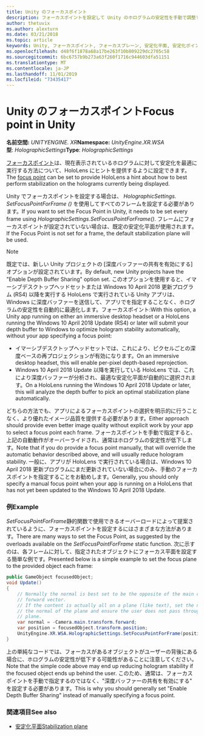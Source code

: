 ```yaml
---
title: Unity のフォーカスポイント
description: フォーカスポイントを設定して Unity のホログラムの安定性を手動で調整する
author: thetuvix
ms.author: alexturn
ms.date: 03/21/2018
ms.topic: article
keywords: Unity, フォーカスポイント, フォーカスプレーン, 安定化平面, 安定化ポイント, reprojection, LSR, 深度バッファー
ms.openlocfilehash: d48f6f1878a68a17be263f10b809229dc2705c58
ms.sourcegitcommit: 6bc6757b9b273a63f260f1716c944603dfa51151
ms.translationtype: MT
ms.contentlocale: ja-JP
ms.lasthandoff: 11/01/2019
ms.locfileid: "73435417"
---
```

# <a name="focus-point-in-unity"></a><span data-ttu-id="22cbe-104">Unity のフォーカスポイント</span><span class="sxs-lookup"><span data-stu-id="22cbe-104">Focus point in Unity</span></span>

<span data-ttu-id="22cbe-105">**名前空間:** *UNITYENGINE. XR*</span><span class="sxs-lookup"><span data-stu-id="22cbe-105">**Namespace:** *UnityEngine.XR.WSA*</span></span><br>
<span data-ttu-id="22cbe-106">**型**: *HolographicSettings*</span><span class="sxs-lookup"><span data-stu-id="22cbe-106">**Type**: *HolographicSettings*</span></span>

<span data-ttu-id="22cbe-107">[フォーカスポイント](hologram-stability.md#reprojection)は、現在表示されているホログラムに対して安定化を最適に実行する方法について、HoloLens にヒントを提供するように設定できます。</span><span class="sxs-lookup"><span data-stu-id="22cbe-107">The [focus point](hologram-stability.md#reprojection) can be set to provide HoloLens a hint about how to best perform stabilization on the holograms currently being displayed.</span></span>

<span data-ttu-id="22cbe-108">Unity でフォーカスポイントを設定する場合は、 *HolographicSettings. SetFocusPointForFrame ()* を使用してすべてのフレームを設定する必要があります。</span><span class="sxs-lookup"><span data-stu-id="22cbe-108">If you want to set the Focus Point in Unity, it needs to be set every frame using *HolographicSettings.SetFocusPointForFrame()*.</span></span> <span data-ttu-id="22cbe-109">フレームにフォーカスポイントが設定されていない場合は、既定の安定化平面が使用されます。</span><span class="sxs-lookup"><span data-stu-id="22cbe-109">If the Focus Point is not set for a frame, the default stabilization plane will be used.</span></span>

> [!NOTE]
> <span data-ttu-id="22cbe-110">既定では、新しい Unity プロジェクトの [深度バッファーの共有を有効にする] オプションが設定されています。</span><span class="sxs-lookup"><span data-stu-id="22cbe-110">By default, new Unity projects have the "Enable Depth Buffer Sharing" option set.</span></span>  <span data-ttu-id="22cbe-111">このオプションを使用すると、イマーシブデスクトップヘッドセットまたは Windows 10 April 2018 更新プログラム (RS4) 以降を実行する HoloLens で実行されている Unity アプリは、Windows に深度バッファーを送信して、アプリでを指定することなく、ホログラムの安定性を自動的に最適化します。フォーカスポイント:</span><span class="sxs-lookup"><span data-stu-id="22cbe-111">With this option, a Unity app running on either an immersive desktop headset or a HoloLens running the Windows 10 April 2018 Update (RS4) or later will submit your depth buffer to Windows to optimize hologram stability automatically, without your app specifying a focus point:</span></span>
> * <span data-ttu-id="22cbe-112">イマーシブデスクトップヘッドセットでは、これにより、ピクセルごとの深度ベースの再プロジェクションが有効になります。</span><span class="sxs-lookup"><span data-stu-id="22cbe-112">On an immersive desktop headset, this will enable per-pixel depth-based reprojection.</span></span>
> * <span data-ttu-id="22cbe-113">Windows 10 April 2018 Update 以降を実行している HoloLens では、これにより深度バッファーが分析され、最適な安定化平面が自動的に選択されます。</span><span class="sxs-lookup"><span data-stu-id="22cbe-113">On a HoloLens running the Windows 10 April 2018 Update or later, this will analyze the depth buffer to pick an optimal stabilization plane automatically.</span></span>
>
> <span data-ttu-id="22cbe-114">どちらの方法でも、アプリによるフォーカスポイントの選択を明示的に行うことなく、より優れたイメージ品質を提供する必要があります。</span><span class="sxs-lookup"><span data-stu-id="22cbe-114">Either approach should provide even better image quality without explicit work by your app to select a focus point each frame.</span></span>  <span data-ttu-id="22cbe-115">フォーカスポイントを手動で指定すると、上記の自動動作がオーバーライドされ、通常はホログラムの安定性が低下します。</span><span class="sxs-lookup"><span data-stu-id="22cbe-115">Note that if you do provide a focus point manually, that will override the automatic behavior described above, and will usually reduce hologram stability.</span></span>  <span data-ttu-id="22cbe-116">一般に、アプリが HoloLens で実行されている場合は、Windows 10 April 2018 更新プログラムにまだ更新されていない場合にのみ、手動のフォーカスポイントを指定することをお勧めします。</span><span class="sxs-lookup"><span data-stu-id="22cbe-116">Generally, you should only specify a manual focus point when your app is running on a HoloLens that has not yet been updated to the Windows 10 April 2018 Update.</span></span>

### <a name="example"></a><span data-ttu-id="22cbe-117">例</span><span class="sxs-lookup"><span data-stu-id="22cbe-117">Example</span></span>

<span data-ttu-id="22cbe-118">*SetFocusPointForFrame*静的関数で使用できるオーバーロードによって提案されているように、フォーカスポイントを設定するにはさまざまな方法があります。</span><span class="sxs-lookup"><span data-stu-id="22cbe-118">There are many ways to set the Focus Point, as suggested by the overloads available on the *SetFocusPointForFrame* static function.</span></span> <span data-ttu-id="22cbe-119">次に示すのは、各フレームに対して、指定されたオブジェクトにフォーカス平面を設定する簡単な例です。</span><span class="sxs-lookup"><span data-stu-id="22cbe-119">Presented below is a simple example to set the focus plane to the provided object each frame:</span></span>

```cs
public GameObject focusedObject;
void Update()
{
    // Normally the normal is best set to be the opposite of the main camera's 
    // forward vector.
    // If the content is actually all on a plane (like text), set the normal to 
    // the normal of the plane and ensure the user does not pass through the 
    // plane.
    var normal = -Camera.main.transform.forward;     
    var position = focusedObject.transform.position;
    UnityEngine.XR.WSA.HolographicSettings.SetFocusPointForFrame(position, normal);
}
```

<span data-ttu-id="22cbe-120">上の単純なコードでは、フォーカスがあるオブジェクトがユーザーの背後にある場合に、ホログラムの安定性が低下する可能性があることに注意してください。</span><span class="sxs-lookup"><span data-stu-id="22cbe-120">Note that the simple code above may end up reducing hologram stability if the focused object ends up behind the user.</span></span>  <span data-ttu-id="22cbe-121">このため、通常は、フォーカスポイントを手動で指定するのではなく、"深度バッファーの共有を有効にする" を設定する必要があります。</span><span class="sxs-lookup"><span data-stu-id="22cbe-121">This is why you should generally set "Enable Depth Buffer Sharing" instead of manually specifying a focus point.</span></span>

### <a name="see-also"></a><span data-ttu-id="22cbe-122">関連項目</span><span class="sxs-lookup"><span data-stu-id="22cbe-122">See also</span></span>
* [<span data-ttu-id="22cbe-123">安定化平面</span><span class="sxs-lookup"><span data-stu-id="22cbe-123">Stabilization plane</span></span>](hologram-stability.md#reprojection)

